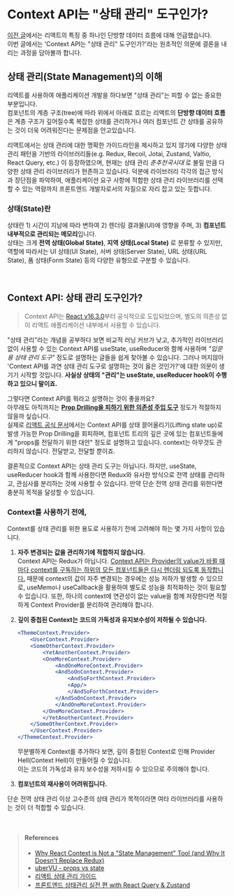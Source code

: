 # Context API는 "상태 관리" 도구인가?
[이전 글](https://github.com/emayom/TILs/blob/main/react/data-flow-in-react.md)에서는 리액트의 특징 중 하나인 단방향 데이터 흐름에 대해 언급했습니다.  
이번 글에서는 'Context API는 "상태 관리" 도구인가?'라는 원초적인 의문에 결론을 내리는 과정을 담아볼까 합니다.  

## 상태 관리(State Management)의 이해 
리액트를 사용하여 애플리케이션 개발을 하다보면 "상태 관리"는 피할 수 없는 중요한 부분입니다.  
컴포넌트의 계층 구조(tree)에 따라 위에서 아래로 흐르는 리액트의 **단방향 데이터 흐름**은 계층 구조가 깊어질수록 복잡한 상태를 관리하거나 여러 컴포넌트 간 상태를 공유하는 것이 더욱 어려워진다는 문제점을 안고있습니다. 

리액트에서는 상태 관리에 대한 명확한 가이드라인을 제시하고 있지 않기에 다양한 상태 관리 패턴을 기반의 라이브러리들(e.g. Redux, Recoil, Jotai, Zustand, Valtio, React Query, etc.) 이 등장하였으며, 현재는 상태 관리 _춘추전국시대_ 로 불릴 만큼 다양한 상태 관리 라이브러리가 현존하고 있습니다. 덕분에 라이브러리 각각의 접근 방식과 장단점을 파악하여, 애플리케이션 요구 사항에 적합한 상태 관리 라이브러리를 선택할 수 있는 역량까지 프론트엔드 개발자로서의 자질으로 자리 잡고 있는 듯합니다.

### 상태(State)란 
상태란 1) 시간이 지남에 따라 변하여 2) 렌더링 결과물(UI)에 영향을 주며, 3) **컴포넌트 내부적으로 관리되는 메모리**입니다.   
상태는 크게 **전역 상태(Global State)**, **지역 상태(Local State)** 로 분류할 수 있지만, 역할에 따라서는 UI 상태(UI State), 서버 상태(Server State), URL 상태(URL State), 폼 상태(Form State) 등의 다양한 유형으로 구분할 수 있습니다.  

<br/>

## Context API: 상태 관리 도구인가?  
> Context API는 [React v16.3.0](https://github.com/facebook/react/blob/main/CHANGELOG.md#1630-march-29-2018)부터 공식적으로 도입되었으며, 별도의 의존성 없이 리액트 애플리케이션 내부에서 사용할 수 있습니다.  

"상태 관리"라는 개념을 공부하다 보면 비교적 러닝 커브가 낮고, 추가적인 라이브러리 없이 사용할 수 있는 Context API를 useState, useReducer와 함께 사용하며  _"입문용 상태 관리 도구"_  정도로 설명하는 글들을 쉽게 찾아볼 수 있습니다. 그러나 머지않아 'Context API를 과연 상태 관리 도구로 설명하는 것이 옳은 것인가?'에 대한 의문이 생기기 시작할 것입니다. **사실상 상태의 "관리"는 useState, useReducer hook이 수행하고 있으니 말이죠.**  

그렇다면 Context API를 뭐라고 설명하는 것이 좋을까요?   
아무래도 아직까지는 <u>**Prop Drilling을 피하기 위한 의존성 주입 도구**</u> 정도가 적절하지 않을까 싶습니다.  
실제로 [리액트 공식 문서](https://react.dev/learn/passing-data-deeply-with-context)에서는 Context API를 상태 끌어올리기(Lifting state up)로 발생 가능한 Prop Drilling을 회피하며,  컴포넌트 트리의 깊은 곳에 있는 컴포넌트들에게 "props를 전달하기 위한 대안" 정도로 설명하고 있습니다. context는 아무것도 관리하지 않습니다. 전달받고, 전달할 뿐이죠. 

결론적으로 Context API는 상태 관리 도구는 아닙니다. 하지만, useState, useReducer hook과 함께 사용한다면 Redux와 유사한 방식으로 전역 상태를 관리하고, 관심사를 분리하는 것에 사용할 수 있습니다. 만약 단순 전역 상태 관리를 위한다면 충분히 목적을 달성할 수 있습니다.  

### Context를 사용하기 전에,
Context를 상태 관리를 위한 용도로 사용하기 전에 고려해야 하는 몇 가지 사항이 있습니다.  

1. **자주 변경되는 값을 관리하기에 적합하지 않습니다.**  
Context API는 Redux가 아닙니다. <u>Context API는 Provider의 value가 바뀔 때마다 context를 구독하는 하위의 모든 컴포넌트들은 다시 렌더링 되도록 동작합니다.</u> 때문에 context의 값이 자주 변경되는 경우에는 성능 저하가 발생할 수 있으므로, useMemo나 useCallback을 활용하여 별도로 성능을 최적화하는 것이 필요할 수 있습니다. 또한, 하나의 context에 연관성이 없는 value을 함께 저장한다면 적절하게 Context Provider를 분리하여 관리해야 합니다. 

2. **깊이 중첩된 Context는 코드의 가독성과 유지보수성이 저하될 수 있습니다.**
    ```jsx
    <ThemeContext.Provider>
        <UserContext.Provider>
        <SomeOtherContext.Provider>
            <YetAnotherContext.Provider>
            <OneMoreContext.Provider>
                <AndOneMoreContext.Provider>
                <AndSoOnContext.Provider>
                    <AndSoForthContext.Provider>
                    <App/>
                    </AndSoForthContext.Provider>
                </AndSoOnContext.Provider>
                </AndOneMoreContext.Provider>
            </OneMoreContext.Provider>
            </YetAnotherContext.Provider>
        </SomeOtherContext.Provider>
        </UserContext.Provider>
    </ThemeContext.Provider>
    ```
    무분별하게 Context를 추가하다 보면, 깊이 중첩된 Context로 인해 Provider Hell(Context Hell)이 만들어질 수 있습니다.  
    이는 코드의 가독성과 유지 보수성을 저하시킬 수 있으므로 주의해야 합니다.

3. **컴포넌트의 재사용이 어려워집니다.** 

단순 전역 상태 관리 이상 고수준의 상태 관리가 목적이라면 여타 라이브러리를 사용하는 것이 더 적합할 수 있습니다. 

<br/>

> #### References
> - [Why React Context is Not a "State Management" Tool (and Why It Doesn't Replace Redux)](https://blog.isquaredsoftware.com/2021/01/context-redux-differences/#:~:text=Therefore%2C%20Context%20is%20not%20a,based%20on%20React%20component%20state.)  
> - [uberVU - props vs state](https://github.com/uberVU/react-guide/blob/master/props-vs-state.md#state)
> - [리액트 상태 관리 가이드](https://www.stevy.dev/react-state-management-guide/)
> - [프론트엔드 상태관리 실전 편 with React Query & Zustand](https://www.youtube.com/watch?v=nkXIpGjVxWU)